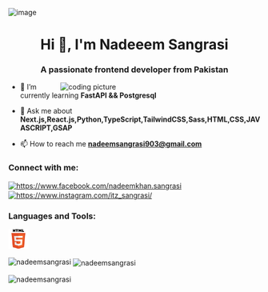 ![image](https://github.com/nadeemsangrasi/nadeemsangrasi/assets/140242307/698b1bc8-21fc-47ed-90b9-1977c5dbf570)<h1 align="center">Hi 👋, I'm Nadeeem Sangrasi</h1>
<h3 align="center">A passionate frontend developer from Pakistan</h3>
<img align="right" alt="coding picture" width="400px" src="https://www.google.com/url?sa=i&url=https%3A%2F%2Fgithub.com%2Frudrabarad%2FGifs&psig=AOvVaw0T7dL7xUGZ2y1zXV7Rc4YV&ust=1715614177954000&source=images&cd=vfe&opi=89978449&ved=0CBEQjRxqFwoTCNDK4IC3iIYDFQAAAAAdAAAAABAE">



- 🌱 I’m currently learning **FastAPI && Postgresql**


- 💬 Ask me about **Next.js,React.js,Python,TypeScript,TailwindCSS,Sass,HTML,CSS,JAVASCRIPT,GSAP**

- 📫 How to reach me **nadeemsangrasi903@gmail.com**

<h3 align="left">Connect with me:</h3>
<p align="left">
<a href="https://fb.com/https://www.facebook.com/nadeemkhan.sangrasi" target="blank"><img align="center" src="https://raw.githubusercontent.com/rahuldkjain/github-profile-readme-generator/master/src/images/icons/Social/facebook.svg" alt="https://www.facebook.com/nadeemkhan.sangrasi" height="30" width="40" /></a>
<a href="https://instagram.com/https://www.instagram.com/itz_sangrasi/" target="blank"><img align="center" src="https://raw.githubusercontent.com/rahuldkjain/github-profile-readme-generator/master/src/images/icons/Social/instagram.svg" alt="https://www.instagram.com/itz_sangrasi/" height="30" width="40" /></a>
</p>

<h3 align="left">Languages and Tools:</h3>
<p align="left">  </a> <a href="https://www.w3.org/html/" target="_blank" rel="noreferrer"> <img src="https://raw.githubusercontent.com/devicons/devicon/master/icons/html5/html5-original-wordmark.svg" alt="html5" width="40" height="40"/> </a> </p>
<p><img align="left" src="https://github-readme-stats.vercel.app/api/top-langs?username=nadeemsangrasi&show_icons=true&locale=en&layout=compact" alt="nadeemsangrasi" /></p>

<p>&nbsp;<img align="center" src="https://github-readme-stats.vercel.app/api?username=nadeemsangrasi&show_icons=true&locale=en" alt="nadeemsangrasi" /></p>

<p><img align="center" src="https://github-readme-streak-stats.herokuapp.com/?user=nadeemsangrasi&" alt="nadeemsangrasi" /></p>

